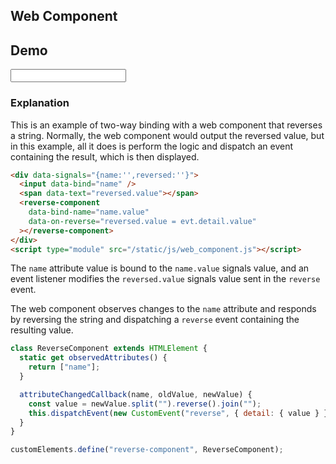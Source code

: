 ## Web Component

## Demo

<div data-signals="{name:'',reversed:''}" class="flex flex-col gap-4">
    <input data-bind="name" class="flex items-center input input-bordered">
    <div class="h-16 alert">
        <span data-text="reversed.value"></span>
    </div>
    <reverse-component data-bind-name="name.value" data-on-reverse="reversed.value = evt.detail.reversed"></reverse-component>
    <script type="module" src="/static/js/web_component.js"></script>
</div>

### Explanation

This is an example of two-way binding with a web component that reverses a string. Normally, the web component would output the reversed value, but in this example, all it does is perform the logic and dispatch an event containing the result, which is then displayed.

```html
<div data-signals="{name:'',reversed:''}">
  <input data-bind="name" />
  <span data-text="reversed.value"></span>
  <reverse-component
    data-bind-name="name.value"
    data-on-reverse="reversed.value = evt.detail.value"
  ></reverse-component>
</div>
<script type="module" src="/static/js/web_component.js"></script>
```

The `name` attribute value is bound to the `name.value` signals value, and an event listener modifies the `reversed.value` signals value sent in the `reverse` event.

The web component observes changes to the `name` attribute and responds by reversing the string and dispatching a `reverse` event containing the resulting value.

```js
class ReverseComponent extends HTMLElement {
  static get observedAttributes() {
    return ["name"];
  }

  attributeChangedCallback(name, oldValue, newValue) {
    const value = newValue.split("").reverse().join("");
    this.dispatchEvent(new CustomEvent("reverse", { detail: { value } }));
  }
}

customElements.define("reverse-component", ReverseComponent);
```
